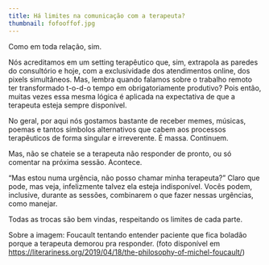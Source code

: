 ```yaml
---
title: Há limites na comunicação com a terapeuta?
thumbnail: fofooffof.jpg
---
```

<!--StartFragment-->

Como em toda relação, sim.

Nós acreditamos em um setting terapêutico que, sim, extrapola as paredes do consultório e hoje, com a exclusividade dos atendimentos online, dos pixels simultâneos. Mas, lembra quando falamos sobre o trabalho remoto ter transformado t-o-d-o tempo em obrigatoriamente produtivo? Pois então, muitas vezes essa mesma lógica é aplicada na expectativa de que a terapeuta esteja sempre disponível. 



No geral, por aqui nós gostamos bastante de receber memes, músicas, poemas e tantos símbolos alternativos que cabem aos processos terapêuticos de forma singular e irreverente. É massa. Continuem. 



Mas, não se chateie se a terapeuta não responder de pronto, ou só comentar na próxima sessão. Acontece. 



“Mas estou numa urgência, não posso chamar minha terapeuta?” Claro que pode, mas veja, infelizmente talvez ela esteja indisponível. Vocês podem, inclusive, durante as sessões, combinarem o que fazer nessas urgências, como manejar. 



Todas as trocas são bem vindas, respeitando os limites de cada parte.  



Sobre a imagem: Foucault tentando entender paciente que fica boladão porque a terapeuta demorou pra responder. (foto disponível em https://literariness.org/2019/04/18/the-philosophy-of-michel-foucault/)



<!--EndFragment-->